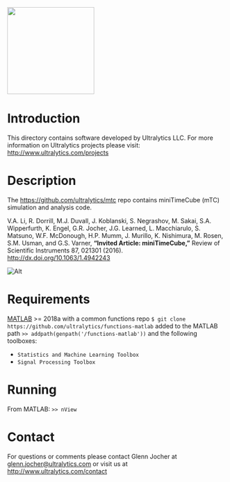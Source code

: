 <img src="https://storage.googleapis.com/ultralytics/UltralyticsLogoName1000×676.png" width="200">  

# Introduction

This directory contains software developed by Ultralytics LLC. For more information on Ultralytics projects please visit:
http://www.ultralytics.com/projects

# Description

The https://github.com/ultralytics/mtc repo contains miniTimeCube (mTC) simulation and analysis code.

V.A. Li, R. Dorrill, M.J. Duvall, J. Koblanski, S. Negrashov, M. Sakai, S.A. Wipperfurth, K. Engel, G.R. Jocher, J.G. Learned, L. Macchiarulo, S. Matsuno, W.F. McDonough, H.P. Mumm, J. Murillo, K. Nishimura, M. Rosen, S.M. Usman, and G.S. Varner, **“Invited Article: miniTimeCube,”** Review of Scientific Instruments 87, 021301 (2016).
http://dx.doi.org/10.1063/1.4942243

![Alt](https://github.com/ultralytics/agm2015/blob/master/AGM2015small.jpg "AGM2015")

# Requirements

[MATLAB](https://www.mathworks.com/products/matlab.html) >= 2018a with a common functions repo `$ git clone https://github.com/ultralytics/functions-matlab` added to the MATLAB path `>> addpath(genpath('/functions-matlab'))` and the following toolboxes:

- `Statistics and Machine Learning Toolbox`
- `Signal Processing Toolbox`

# Running

From MATLAB: `>> nView`

# Contact

For questions or comments please contact Glenn Jocher at glenn.jocher@ultralytics.com or visit us at http://www.ultralytics.com/contact
